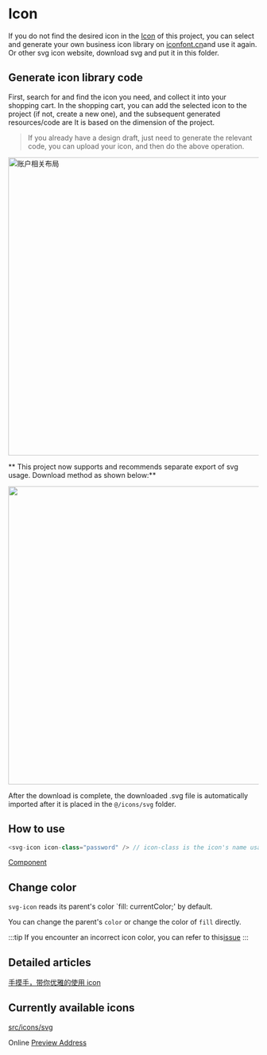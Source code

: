 # Icon

If you do not find the desired icon in the [Icon](https://github.com/LZQ5232/vue-element-admin/tree/master/src/icons/svg) of this project, you can select and generate your own business icon library on [iconfont.cn](http://iconfont.cn/)and use it again. Or other svg icon website, download svg and put it in this folder.

## Generate icon library code

First, search for and find the icon you need, and collect it into your shopping cart. In the shopping cart, you can add the selected icon to the project (if not, create a new one), and the subsequent generated resources/code are It is based on the dimension of the project.

> If you already have a design draft, just need to generate the relevant code, you can upload your icon, and then do the above operation.

<img width="600" alt="账户相关布局" src="https://gw.alipayobjects.com/zos/rmsportal/jJQYzRyqVFBBamUOppXH.png" />

<br />

** This project now supports and recommends separate export of svg usage. Download method as shown below:**

<img width="600" src="https://LZQ5232.gitee.io/gitee-cdn/vue-element-admin-site/1f8b1e56-cfd9-4ef7-a0aa-dfb0c2883aa3.gif" />

<br />

After the download is complete, the downloaded .svg file is automatically imported after it is placed in the `@/icons/svg` folder.

## How to use

```js
<svg-icon icon-class="password" /> // icon-class is the icon's name usage
```

[Component](/feature/component/svg-icon.md)

## Change color

`svg-icon` reads its parent's color `fill: currentColor;' by default.

You can change the parent's `color` or change the color of `fill` directly.

:::tip
If you encounter an incorrect icon color, you can refer to this[issue](https://github.com/LZQ5232/vue-element-admin/issues/330)
:::

## Detailed articles

[手摸手，带你优雅的使用 icon](https://juejin.im/post/59bb864b5188257e7a427c09)

## Currently available icons

[src/icons/svg](https://github.com/LZQ5232/vue-element-admin/tree/master/src/icons/svg)

Online [Preview Address](https://LZQ5232.github.io/vue-element-admin/#/icon/index)
